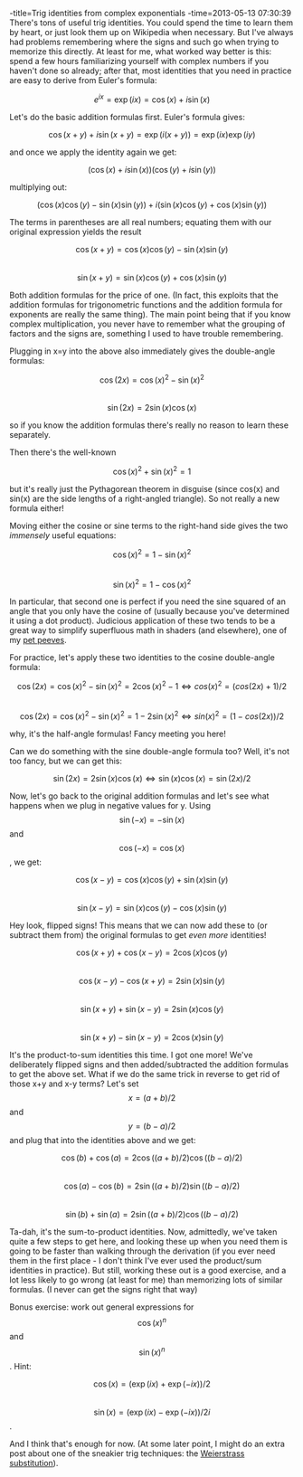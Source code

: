 -title=Trig identities from complex exponentials
-time=2013-05-13 07:30:39
There's tons of useful trig identities. You could spend the time to learn them by heart, or just look them up on Wikipedia when necessary. But I've always had problems remembering where the signs and such go when trying to memorize this directly. At least for me, what worked way better is this: spend a few hours familiarizing yourself with complex numbers if you haven't done so already; after that, most identities that you need in practice are easy to derive from Euler's formula:

$$e^{ix} = \exp(ix) = \cos(x) + i \sin(x)$$

Let's do the basic addition formulas first. Euler's formula gives:

$$\cos(x+y) + i \sin(x+y) = \exp(i(x+y)) = \exp(ix) \exp(iy)$$

and once we apply the identity again we get:

$$(\cos(x) + i \sin(x)) (\cos(y) + i \sin(y))$$

multiplying out:

$$(\cos(x) \cos(y) - \sin(x) \sin(y)) + i (\sin(x) \cos(y) + \cos(x) \sin(y))$$

The terms in parentheses are all real numbers; equating them with our original expression yields the result

$$\cos(x+y) = \cos(x) \cos(y) - \sin(x) \sin(y)$$
<br>$$\sin(x+y) = \sin(x) \cos(y) + \cos(x) \sin(y)$$

Both addition formulas for the price of one. \(In fact, this exploits that the addition formulas for trigonometric functions and the addition formula for exponents are really the same thing\). The main point being that if you know complex multiplication, you never have to remember what the grouping of factors and the signs are, something I used to have trouble remembering.

Plugging in x=y into the above also immediately gives the double\-angle formulas:

$$\cos(2x) = \cos(x)^2 - \sin(x)^2$$
<br>$$\sin(2x) = 2 \sin(x) \cos(x)$$

so if you know the addition formulas there's really no reason to learn these separately.

Then there's the well\-known

$$\cos(x)^2 + \sin(x)^2 = 1$$

but it's really just the Pythagorean theorem in disguise \(since cos\(x\) and sin\(x\) are the side lengths of a right\-angled triangle\). So not really a new formula either!

Moving either the cosine or sine terms to the right\-hand side gives the two *immensely* useful equations:

$$\cos(x)^2 = 1 - \sin(x)^2$$
<br>$$\sin(x)^2 = 1 - \cos(x)^2$$

In particular, that second one is perfect if you need the sine squared of an angle that you only have the cosine of \(usually because you've determined it using a dot product\). Judicious application of these two tends to be a great way to simplify superfluous math in shaders \(and elsewhere\), one of my [pet peeves](*finish-your-derivations-please).

For practice, let's apply these two identities to the cosine double\-angle formula:

$$\cos(2x) = \cos(x)^2 - \sin(x)^2 = 2 \cos(x)^2 - 1 \Leftrightarrow cos(x)^2 = (cos(2x) + 1) / 2$$
<br>$$\cos(2x) = \cos(x)^2 - \sin(x)^2 = 1 - 2 \sin(x)^2 \Leftrightarrow sin(x)^2 = (1 - cos(2x)) / 2$$

why, it's the half\-angle formulas! Fancy meeting you here!

Can we do something with the sine double\-angle formula too? Well, it's not too fancy, but we can get this:

$$\sin(2x) = 2 \sin(x) \cos(x) \Leftrightarrow \sin(x) \cos(x) = \sin(2x) / 2$$

Now, let's go back to the original addition formulas and let's see what happens when we plug in negative values for y. Using $$\sin(-x) = -\sin(x)$$ and $$\cos(-x) = \cos(x)$$, we get:

$$\cos(x-y) = \cos(x) \cos(y) + \sin(x) \sin(y)$$
<br>$$\sin(x-y) = \sin(x) \cos(y) - \cos(x) \sin(y)$$

Hey look, flipped signs! This means that we can now add these to \(or subtract them from\) the original formulas to get *even more* identities!

$$\cos(x+y) + \cos(x-y) = 2 \cos(x) \cos(y)$$
<br>$$\cos(x-y) - \cos(x+y) = 2 \sin(x) \sin(y)$$
<br>$$\sin(x+y) + \sin(x-y) = 2 \sin(x) \cos(y)$$
<br>$$\sin(x+y) - \sin(x-y) = 2 \cos(x) \sin(y)$$

It's the product\-to\-sum identities this time. I got one more! We've deliberately flipped signs and then added/subtracted the addition formulas to get the above set. What if we do the same trick in reverse to get rid of those x\+y and x\-y terms? Let's set $$x = (a + b)/2$$ and $$y = (b - a)/2$$ and plug that into the identities above and we get:

$$\cos(b) + \cos(a) = 2 \cos((a+b)/2) \cos((b-a)/2)$$
<br>$$\cos(a) - \cos(b) = 2 \sin((a + b)/2) \sin((b - a)/2)$$
<br>$$\sin(b) + \sin(a) = 2 \sin((a + b)/2) \cos((b - a)/2)$$

Ta\-dah, it's the sum\-to\-product identities. Now, admittedly, we've taken quite a few steps to get here, and looking these up when you need them is going to be faster than walking through the derivation \(if you ever need them in the first place \- I don't think I've ever used the product/sum identities in practice\). But still, working these out is a good exercise, and a lot less likely to go wrong \(at least for me\) than memorizing lots of similar formulas. \(I never can get the signs right that way\)

Bonus exercise: work out general expressions for $$\cos(x)^n$$ and $$\sin(x)^n$$. Hint:

$$\cos(x) = (\exp(ix) + \exp(-ix))/2$$
<br>$$\sin(x) = (\exp(ix) - \exp(-ix))/2i$$.

And I think that's enough for now. \(At some later point, I might do an extra post about one of the sneakier trig techniques: the [Weierstrass substitution](http://en.wikipedia.org/wiki/Weierstrass_substitution)\).